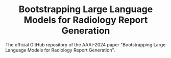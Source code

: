 <p align="center">
  <h1 align="center">Bootstrapping Large Language Models for Radiology Report Generation</h1>
The official GitHub repository of the AAAI-2024 paper "Bootstrapping Large Language Models for Radiology Report Generation".
